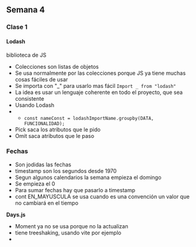 ## Semana 4

### Clase 1

#### Lodash
biblioteca de JS 

- Colecciones son listas de objetos
- Se usa normalmente por las colecciones porque JS ya tiene muchas cosas fáciles de usar
- Se importa con "_" para usarlo mas fácil `Import _ from "lodash"`
- La idea es usar un lenguaje coherente en todo el proyecto, que sea consistente
- Usando Lodash
- - `const nameConst = lodashImportName.groupby(DATA, FUNCIONALIDAD);`
- Pick saca los atributos que le pido
- Omit saca atributos que le paso

### Fechas

- Son jodidas las fechas
- timestamp son los segundos desde 1970
- Segun algunos calendarios la semana empieza el domingo 
- Se empieza el 0
- Para sumar fechas hay que pasarlo a timestamp 
- cont EN_MAYUSCULA se usa cuando es una convención un valor que no cambiará en el tiempo


**Days.js**
- Moment ya no se usa porque no la actualizan
- tiene treeshaking, usando vite por ejemplo
- 